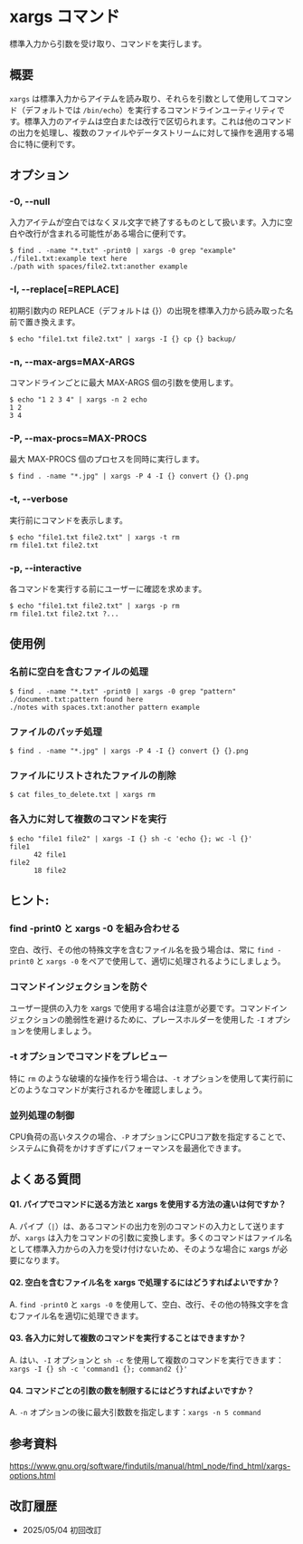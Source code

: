 # xargs コマンド

標準入力から引数を受け取り、コマンドを実行します。

## 概要

`xargs` は標準入力からアイテムを読み取り、それらを引数として使用してコマンド（デフォルトでは `/bin/echo`）を実行するコマンドラインユーティリティです。標準入力のアイテムは空白または改行で区切られます。これは他のコマンドの出力を処理し、複数のファイルやデータストリームに対して操作を適用する場合に特に便利です。

## オプション

### **-0, --null**

入力アイテムが空白ではなくヌル文字で終了するものとして扱います。入力に空白や改行が含まれる可能性がある場合に便利です。

```console
$ find . -name "*.txt" -print0 | xargs -0 grep "example"
./file1.txt:example text here
./path with spaces/file2.txt:another example
```

### **-I, --replace[=REPLACE]**

初期引数内の REPLACE（デフォルトは {}）の出現を標準入力から読み取った名前で置き換えます。

```console
$ echo "file1.txt file2.txt" | xargs -I {} cp {} backup/
```

### **-n, --max-args=MAX-ARGS**

コマンドラインごとに最大 MAX-ARGS 個の引数を使用します。

```console
$ echo "1 2 3 4" | xargs -n 2 echo
1 2
3 4
```

### **-P, --max-procs=MAX-PROCS**

最大 MAX-PROCS 個のプロセスを同時に実行します。

```console
$ find . -name "*.jpg" | xargs -P 4 -I {} convert {} {}.png
```

### **-t, --verbose**

実行前にコマンドを表示します。

```console
$ echo "file1.txt file2.txt" | xargs -t rm
rm file1.txt file2.txt
```

### **-p, --interactive**

各コマンドを実行する前にユーザーに確認を求めます。

```console
$ echo "file1.txt file2.txt" | xargs -p rm
rm file1.txt file2.txt ?...
```

## 使用例

### 名前に空白を含むファイルの処理

```console
$ find . -name "*.txt" -print0 | xargs -0 grep "pattern"
./document.txt:pattern found here
./notes with spaces.txt:another pattern example
```

### ファイルのバッチ処理

```console
$ find . -name "*.jpg" | xargs -P 4 -I {} convert {} {}.png
```

### ファイルにリストされたファイルの削除

```console
$ cat files_to_delete.txt | xargs rm
```

### 各入力に対して複数のコマンドを実行

```console
$ echo "file1 file2" | xargs -I {} sh -c 'echo {}; wc -l {}'
file1
      42 file1
file2
      18 file2
```

## ヒント:

### find -print0 と xargs -0 を組み合わせる

空白、改行、その他の特殊文字を含むファイル名を扱う場合は、常に `find -print0` と `xargs -0` をペアで使用して、適切に処理されるようにしましょう。

### コマンドインジェクションを防ぐ

ユーザー提供の入力を xargs で使用する場合は注意が必要です。コマンドインジェクションの脆弱性を避けるために、プレースホルダーを使用した `-I` オプションを使用しましょう。

### -t オプションでコマンドをプレビュー

特に `rm` のような破壊的な操作を行う場合は、`-t` オプションを使用して実行前にどのようなコマンドが実行されるかを確認しましょう。

### 並列処理の制御

CPU負荷の高いタスクの場合、`-P` オプションにCPUコア数を指定することで、システムに負荷をかけすぎずにパフォーマンスを最適化できます。

## よくある質問

#### Q1. パイプでコマンドに送る方法と xargs を使用する方法の違いは何ですか？
A. パイプ（`|`）は、あるコマンドの出力を別のコマンドの入力として送りますが、`xargs` は入力をコマンドの引数に変換します。多くのコマンドはファイル名として標準入力からの入力を受け付けないため、そのような場合に xargs が必要になります。

#### Q2. 空白を含むファイル名を xargs で処理するにはどうすればよいですか？
A. `find -print0` と `xargs -0` を使用して、空白、改行、その他の特殊文字を含むファイル名を適切に処理できます。

#### Q3. 各入力に対して複数のコマンドを実行することはできますか？
A. はい、`-I` オプションと `sh -c` を使用して複数のコマンドを実行できます：`xargs -I {} sh -c 'command1 {}; command2 {}'`

#### Q4. コマンドごとの引数の数を制限するにはどうすればよいですか？
A. `-n` オプションの後に最大引数数を指定します：`xargs -n 5 command`

## 参考資料

https://www.gnu.org/software/findutils/manual/html_node/find_html/xargs-options.html

## 改訂履歴

- 2025/05/04 初回改訂